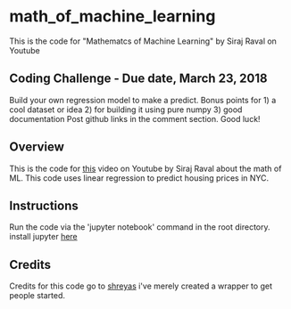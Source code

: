 # math_of_machine_learning
This is the code for "Mathematcs of Machine Learning" by Siraj Raval on Youtube 


## Coding Challenge - Due date, March 23, 2018 

Build your own regression model to make a predict. Bonus points for 1) a cool dataset or idea 2) for building it using pure numpy 3) good documentation Post github links in the comment section. Good luck!




## Overview 

This is the code for [this](https://youtu.be/8onB7rPG4Pk) video on Youtube by Siraj Raval about the math of ML. This code uses linear regression to predict housing prices in NYC. 

## Instructions

Run the code via the 'jupyter notebook' command in the root directory. install jupyter [here](http://jupyter.org/)

## Credits

Credits for this code go to [shreyas](https://github.com/Shreyas3108/house-price-prediction/blob/master/housesales.ipynb) i've merely created a wrapper to get people started. 

